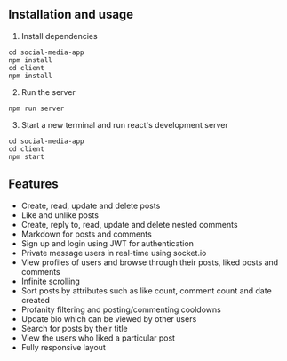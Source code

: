 ## Installation and usage
1) Install dependencies  
```
cd social-media-app  
npm install
cd client
npm install
```
2) Run the server
```
npm run server
```
3) Start a new terminal and run react's development server
```
cd social-media-app
cd client
npm start
```

## Features
- Create, read, update and delete posts
- Like and unlike posts
- Create, reply to, read, update and delete nested comments
- Markdown for posts and comments
- Sign up and login using JWT for authentication
- Private message users in real-time using socket.io
- View profiles of users and browse through their posts, liked posts and comments
- Infinite scrolling 
- Sort posts by attributes such as like count, comment count and date created
- Profanity filtering and posting/commenting cooldowns
- Update bio which can be viewed by other users
- Search for posts by their title
- View the users who liked a particular post
- Fully responsive layout
